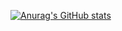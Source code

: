 [![Anurag's GitHub stats](https://github-readme-stats.vercel.app/api?username=rafaelpapastamatiou&count_private=true&show_icons=true&theme=dracula)](https://github.com/anuraghazra/github-readme-stats)

